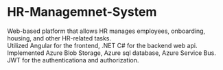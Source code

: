 # HR-Managemnet-System
Web-based platform that allows HR manages employees, onboarding, housing, and other HR-related tasks.  
Utilized Angular for the frontend, .NET C# for the backend web api.  
Implemented Azure Blob Storage, Azure sql database, Azure Service Bus.  
JWT for the authenticationa and authorization.  

